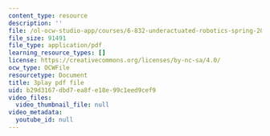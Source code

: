 ```yaml
---
content_type: resource
description: ''
file: /ol-ocw-studio-app/courses/6-832-underactuated-robotics-spring-2009/b29d3167dbd7ea8fe18e99c1eed9cef9_-RRYZ-b9NpI.pdf
file_size: 91491
file_type: application/pdf
learning_resource_types: []
license: https://creativecommons.org/licenses/by-nc-sa/4.0/
ocw_type: OCWFile
resourcetype: Document
title: 3play pdf file
uid: b29d3167-dbd7-ea8f-e18e-99c1eed9cef9
video_files:
  video_thumbnail_file: null
video_metadata:
  youtube_id: null
---
```

